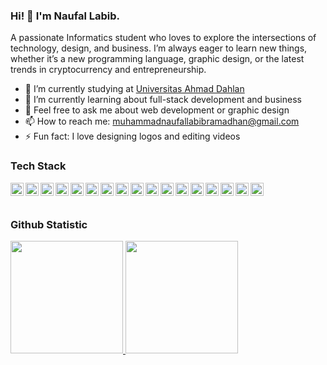 ### Hi! 👋 I'm Naufal Labib.

A passionate Informatics student who loves to explore the intersections of technology, design, and business. I’m always eager to learn new things, whether it’s a new programming language, graphic design, or the latest trends in cryptocurrency and entrepreneurship.

- 🔭 I’m currently studying at <a href="https://uad.ac.id/">Universitas Ahmad Dahlan</a>
- 🌱 I’m currently learning about full-stack development and business
- 💬 Feel free to ask me about web development or graphic design
- 📫 How to reach me: muhammadnaufallabibramadhan@gmail.com
- ⚡ Fun fact: I love designing logos and editing videos

### Tech Stack
<a href="https://reactjs.org/"><img align="left" alt="React.js" title="React.js" width="21px" src="https://cdn.worldvectorlogo.com/logos/react-2.svg" /></a> 
<a href="https://vuejs.org/"><img align="left" alt="Vue.js" title="Vue.js" width="21px" src="https://upload.wikimedia.org/wikipedia/commons/9/95/Vue.js_Logo_2.svg" /></a> 
<a href="https://angular.io/"><img align="left" alt="Angular.js" title="Angular.js" width="21px" src="https://upload.wikimedia.org/wikipedia/commons/c/cf/Angular_full_color_logo.svg" /></a> 
<a href="https://nodejs.org/"><img align="left" alt="Node.js" title="Node.js" width="21px" src="https://seeklogo.com/images/N/nodejs-logo-FBE122E377-seeklogo.com.png" /></a> 
<a href="https://strapi.io/"><img align="left" alt="Strapi" title="Strapi" width="21px" src="https://avatars.githubusercontent.com/u/22029879?s=200&v=4" /></a> 
<a href="https://nestjs.com/"><img align="left" alt="Nest.js" title="Nest.js" width="21px" src="https://d33wubrfki0l68.cloudfront.net/7d4fd1474478783404c4d36d2b7fd3b21061c58e/76792/img/logo-small.svg" /></a> 
<a href="https://expressjs.com/"><img align="left" alt="Express.js" title="Express.js" width="21px" src="https://upload.wikimedia.org/wikipedia/commons/6/64/Expressjs.png" /></a> 
<a href="https://laravel.com/"><img align="left" alt="Laravel" title="Laravel" width="21px" src="https://cdn.worldvectorlogo.com/logos/laravel-2.svg" /></a> 
<a href="https://codeigniter.com/"><img align="left" alt="CodeIgniter" title="CodeIgniter" width="21px" src="https://cdn.worldvectorlogo.com/logos/codeigniter.svg" /></a> 
<a href="https://tailwindcss.com/"><img align="left" alt="Tailwind CSS" title="Tailwind CSS" width="21px" src="https://upload.wikimedia.org/wikipedia/commons/d/d5/Tailwind_CSS_Logo.svg" /></a> 
<a href="https://getbootstrap.com/"><img align="left" alt="Bootstrap" title="Bootstrap" width="21px" src="https://upload.wikimedia.org/wikipedia/commons/b/b2/Bootstrap_logo.svg" /></a> 
<a href="https://materializecss.com/"><img align="left" alt="Materialize" title="Materialize" width="21px" src="https://avatars.githubusercontent.com/u/6848799?s=200&v=4" /></a> 
<a href="https://sass-lang.com/"><img align="left" alt="Sass" title="Sass" width="21px" src="https://upload.wikimedia.org/wikipedia/commons/9/96/Sass_Logo_Color.svg" /></a> 
<a href="https://developer.android.com/jetpack/compose"><img align="left" alt="Jetpack Compose" title="Jetpack Compose" width="21px" src="https://developer.android.com/static/images/jetpack/compose-hero.svg" /></a> 
<a href="https://www.mysql.com/"><img align="left" alt="MySQL" title="MySQL" width="21px" src="https://www.mysql.com/common/logos/logo-mysql-170x115.png" /></a>
<a href="https://firebase.google.com/"><img align="left" alt="Firebase" title="Firebase" width="21px" src="https://www.vectorlogo.zone/logos/firebase/firebase-icon.svg" /></a> 
<a href="https://www.mongodb.com/"><img align="left" alt="MongoDB" title="MongoDB" width="21px" src="https://cdn.worldvectorlogo.com/logos/mongodb-icon-1.svg" /></a> 
<br> 
<br>

### Github Statistic
<p align="left"> 
  <a href="https://github.com/Naufallabibb"> 
    <img height="180em" src="https://github-readme-stats-eight-theta.vercel.app/api username=Naufallabibb&show_icons=true&theme=algolia&include_all_commits=true&count_private=true&custom_title=Future%20Top%20Contributions&hide_border=true"/> 
    <img height="180em" src="https://github-readme-stats-eight-theta.vercel.app/api/top-langs/ username=Naufallabibb&layout=compact&theme=algolia&langs_count=10&custom_title=Top%20Tech%20Stacks&hide_border=true"/> 
  </a> 
</p>

